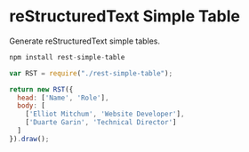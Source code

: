 # reStructuredText Simple Table

Generate reStructuredText simple tables.

```javascript
npm install rest-simple-table
```

```javascript
var RST = require("./rest-simple-table");

return new RST({
  head: ['Name', 'Role'],
  body: [
    ['Elliot Mitchum', 'Website Developer'],
    ['Duarte Garin', 'Technical Director']
  ]
}).draw();
```